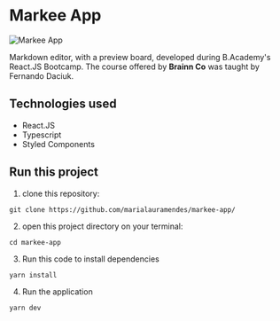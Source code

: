 # Markee App

![Markee App]()

Markdown editor, with a preview board, developed during B.Academy's React.JS Bootcamp.
The course offered by **Brainn Co** was taught by Fernando Daciuk. 

## Technologies used

- React.JS
- Typescript
- Styled Components

## Run this project

1. clone this repository: 
```
git clone https://github.com/marialauramendes/markee-app/
```

2. open this project directory on your terminal:
```
cd markee-app
```
3. Run this code to install dependencies
```
yarn install
```
4. Run the application
```
yarn dev
```
